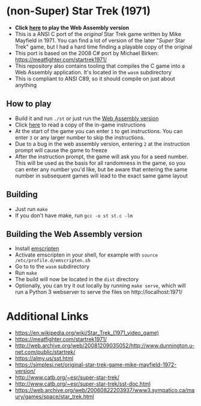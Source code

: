 # (non-Super) Star Trek (1971)
* **Click [here](https://busfahrer.github.io/st71/) to play the Web Assembly version**
* This is a ANSI C port of the *original* Star Trek game written by Mike Mayfield in 1971. You can find a lot of version of the later "*Super* Star Trek" game, but I had a hard time finding a playable copy of the original
* This port is based on the 2008 C# port by Michael Birken: https://meatfighter.com/startrek1971/
* This repository also contains tooling that compiles the C game into a Web Assembly application. It's located in the `wasm` subdirectory
* This is compliant to ANSI C89, so it should compile on just about anything

## How to play
- Build it and run `./st` or just run the [Web Assembly version](https://busfahrer.github.io/st71/)
- Click [here](./help.txt) to read a copy of the in-game instructions
- At the start of the game you can enter `1` to get instructions. You can enter `3` or any larger number to skip the instructions.
- Due to a bug in the web assembly version, entering `2` at the instruction prompt will cause the game to freeze
- After the instruction prompt, the game will ask you for a seed number. This will be used as the basis for all randomness in the game, so you can enter any number you'd like, but be aware that entering the same number in subsequent games will lead to the exact same game layout

## Building
* Just run `make`
* If you don't have make, run `gcc -o st st.c -lm`

## Building the Web Assembly version
- Install [emscripten](https://emscripten.org/)
- Activate emscripten in your shell, for example with `source /etc/profile.d/emscripten.sh`
- Go to to the `wasm` subdirectory
- Run `make`
- The build will now be located in the `dist` directory
- Optionally, you can try it out locally by running `make serve`, which will run a Python 3 webserver to serve the files on http://localhost:1971/

# Additional Links
* https://en.wikipedia.org/wiki/Star_Trek_(1971_video_game)
* https://meatfighter.com/startrek1971/
* http://web.archive.org/web/20081209035052/http://www.dunnington.u-net.com/public/startrek/
* https://almy.us/sst.html
* https://simplesi.net/original-star-trek-game-mike-mayfield-1972-version/
* http://www.catb.org/~esr/super-star-trek/
* http://www.catb.org/~esr/super-star-trek/sst-doc.html
* https://web.archive.org/web/20060822203937/www3.sympatico.ca/maury/games/space/star_trek.html


